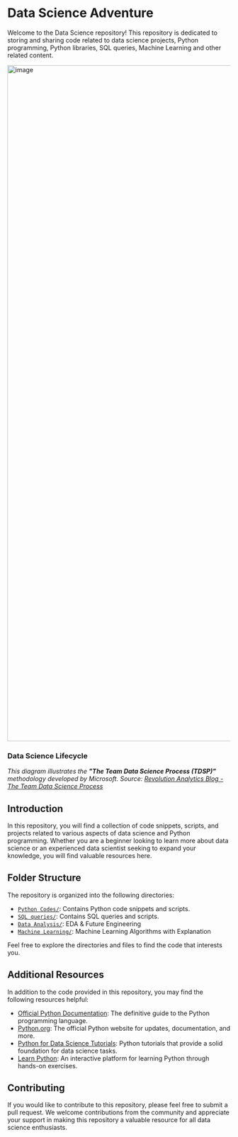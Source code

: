 # Data Science Adventure

Welcome to the Data Science repository! This repository is dedicated to storing and sharing code related to data science projects, Python programming, Python libraries, SQL queries, Machine Learning and other related content.

<img width="2048" height="1528" alt="image" src="https://github.com/user-attachments/assets/43f905f9-7025-44bb-b515-74387e409b9a" />

### Data Science Lifecycle

_This diagram illustrates the **"The Team Data Science Process (TDSP)"** methodology developed by Microsoft. Source: [Revolution Analytics Blog - The Team Data Science Process](https://blog.revolutionanalytics.com/2016/10/the-team-data-science-process.html)_


## Introduction

In this repository, you will find a collection of code snippets, scripts, and projects related to various aspects of data science and Python programming. Whether you are a beginner looking to learn more about data science or an experienced data scientist seeking to expand your knowledge, you will find valuable resources here.

## Folder Structure

The repository is organized into the following directories:

- [`Python Codes/`](https://github.com/Gulciha-n/python_codes): Contains Python code snippets and scripts.
- [`SQL queries/`](https://github.com/Gulciha-n/data-science-journey/tree/main/SQL): Contains SQL queries and scripts.
- [`Data Analysis/`](https://github.com/gulcihanglmz/data-science-hub/tree/main/Data%20Analysis): EDA & Future Engineering
- [`Machine Learning/`](https://github.com/gulcihanglmz/data-science-hub/tree/main/ML%20Algorithms): Machine Learning Algorithms with Explanation

Feel free to explore the directories and files to find the code that interests you.

## Additional Resources

In addition to the code provided in this repository, you may find the following resources helpful:

- [Official Python Documentation](https://docs.python.org/): The definitive guide to the Python programming language.
- [Python.org](https://www.python.org/): The official Python website for updates, documentation, and more.
- [Python for Data Science Tutorials](https://www.datacamp.com/): Python tutorials that provide a solid foundation for data science tasks.
- [Learn Python](https://www.learnpython.org/): An interactive platform for learning Python through hands-on exercises.

## Contributing 

If you would like to contribute to this repository, please feel free to submit a pull request. We welcome contributions from the community and appreciate your support in making this repository a valuable resource for all data science enthusiasts.


